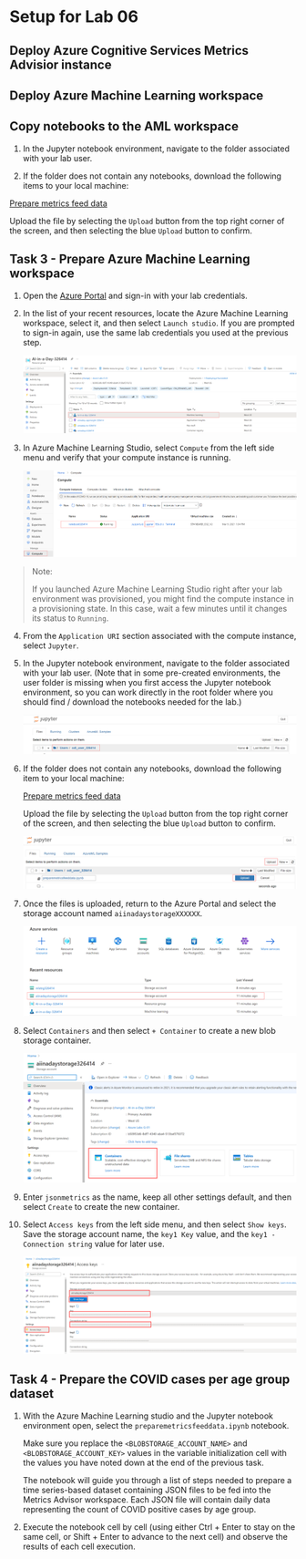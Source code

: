 # Setup for Lab 06

## Deploy Azure Cognitive Services Metrics Advisior instance

## Deploy Azure Machine Learning workspace

## Copy notebooks to the AML workspace

1. In the Jupyter notebook environment, navigate to the folder associated with your lab user.

2. If the folder does not contain any notebooks, download the following items to your local machine:

[Prepare metrics feed data](https://solliancepublicdata.blob.core.windows.net/ai-in-a-day/lab-06/preparemetricsfeeddata.ipynb)

Upload the file by selecting the `Upload` button from the top right corner of the screen, and then selecting the blue `Upload` button to confirm. 

## Task 3 - Prepare Azure Machine Learning workspace

1. Open the [Azure Portal](https://portal.azure.com) and sign-in with your lab credentials.

2. In the list of your recent resources, locate the Azure Machine Learning workspace, select it, and then select `Launch studio`. If you are prompted to sign-in again, use the same lab credentials you used at the previous step.

    ![Open Azure Machine Learning Workspace](../06-metrics-advisor/media/start-aml-workspace.png)

3. In Azure Machine Learning Studio, select `Compute` from the left side menu and verify that your compute instance is running.

    ![Verify Azure Machine Learning compute instance is running](../06-metrics-advisor/media/check-aml-compute-instance.png)

>Note:
>
>If you launched Azure Machine Learning Studio right after your lab environment was provisioned, you might find the compute instance in a provisioning state. In this case, wait a few minutes until it changes its status to `Running`.

4. From the `Application URI` section associated with the compute instance, select `Jupyter`.

5. In the Jupyter notebook environment, navigate to the folder associated with your lab user. (Note that in some pre-created environments, the user folder is missing when you first access the Jupyter notebook environment, so you can work directly in the root folder where you should find / download the notebooks needed for the lab.)

    ![Navigate to user folder in Jupyter environment](../06-metrics-advisor/media/jupyter-user-folder.png)

6. If the folder does not contain any notebooks, download the following item to your local machine:

    [Prepare metrics feed data](https://solliancepublicdata.blob.core.windows.net/ai-in-a-day/lab-06/preparemetricsfeeddata.ipynb)

    Upload the file by selecting the `Upload` button from the top right corner of the screen, and then selecting the blue `Upload` button to confirm.

    ![Upload file to Jupyter notebook environment](../06-metrics-advisor/media/upload-file.png)

7. Once the files is uploaded, return to the Azure Portal and select the storage account named `aiinadaystorageXXXXXX`.

    ![Locate storage account in Azure Portal](../06-metrics-advisor/media/datastore-01.png)

8. Select `Containers` and then select `+ Container` to create a new blob storage container.

    ![Create new blob storage container](../06-metrics-advisor/media/datastore-02.png)

9. Enter `jsonmetrics` as the name, keep all other settings default, and then select `Create` to create the new container.

10. Select `Access keys` from the left side menu, and then select `Show keys`. Save the storage account name, the `key1 Key` value, and the `key1 - Connection string` value for later use.

    ![Storage account name and key](../06-metrics-advisor/media/datastore-03.png)

## Task 4 - Prepare the COVID cases per age group dataset

1. With the Azure Machine Learning studio and the Jupyter notebook environment open, select the `preparemetricsfeeddata.ipynb` notebook.

   Make sure you replace the `<BLOBSTORAGE_ACCOUNT_NAME>` and `<BLOBSTORAGE_ACCOUNT_KEY>` values in the variable initialization cell with the values you have noted down at the end of the previous task.

   The notebook will guide you through a list of steps needed to prepare a time series-based dataset containing JSON files to be fed into the Metrics Advisor workspace. Each JSON file will contain daily data representing the count of COVID positive cases by age group.

2. Execute the notebook cell by cell (using either Ctrl + Enter to stay on the same cell, or Shift + Enter to advance to the next cell) and observe the results of each cell execution.